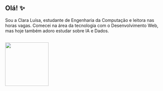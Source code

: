 ## Olá! ✨

Sou a Clara Luísa, estudante de Engenharia da Computação e leitora nas horas vagas. Comecei na área da tecnologia com o Desenvolvimento Web, mas hoje também adoro estudar sobre IA e Dados.  

##
<div>
<a href="https://github.com/claraluisa2">
  <img height="140em" src="https://github-readme-stats.vercel.app/api?username=claraluisa2&show_icons=true&theme=dracula&include_commits=true"/>
</a>
<div/>
<!--
**claraluisa2/claraluisa2** is a ✨ _special_ ✨ repository because its `README.md` (this file) appears on your GitHub profile.

Here are some ideas to get you started:

- 🔭 I’m currently working on ...
- 🌱 I’m currently learning ...
- 👯 I’m looking to collaborate on ...
- 🤔 I’m looking for help with ...
- 💬 Ask me about ...
- 📫 How to reach me: ...
- 😄 Pronouns: ...
- ⚡ Fun fact: ...
-->

